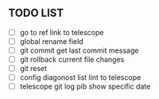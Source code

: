 ## TODO LIST
- [ ] go to ref link to telescope
- [ ] global rename field
- [ ] git commit get last commit message
- [ ] git rollback current file changes
- [ ] git reset
- [ ] config diagonost list lint to telescope
- [ ] telescope git log <leader>pib show specific date

